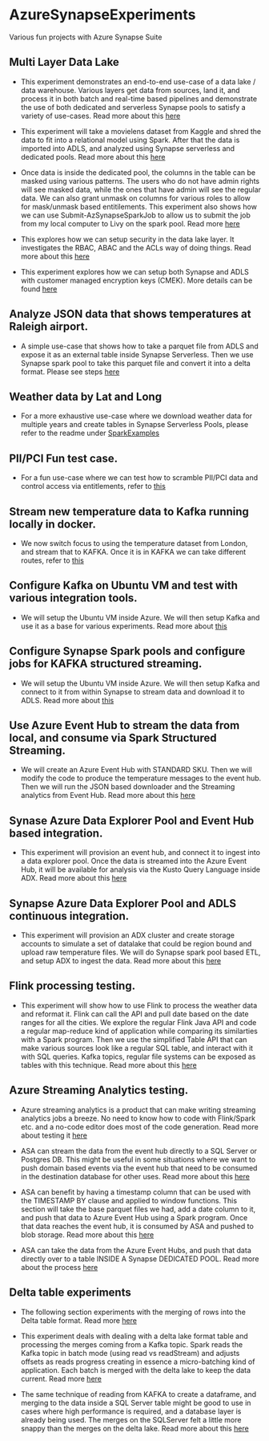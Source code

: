# AzureSynapseExperiments
Various fun projects with Azure Synapse Suite

## Multi Layer Data Lake  
* This experiment demonstrates an end-to-end use-case of a data lake / data warehouse. Various layers get data from sources, land it, and process it in both batch and real-time based pipelines and demonstrate the use of both dedicated and serverless Synapse pools to satisfy a variety of use-cases. Read more about this <a href="./dedicated_pool/README.md">here</a>

* This experiment will take a movielens dataset from Kaggle and shred the data to fit into a relational model using Spark. After that the data is imported into ADLS, and analyzed using Synapse serverless and dedicated pools. Read more about this <a href="./dedicated_pool/Movie_Lens_Processing.md">here</a>

* Once data is inside the dedicated pool, the columns in the table can be masked using various patterns. The users who do not have admin rights will see masked data, while the ones that have admin will see the regular data. We can also grant unmask on columns for various roles to allow for mask/unmask based entitilements. This experiment also shows how we can use Submit-AzSynapseSparkJob to allow us to submit the job from my local computer to Livy on the spark pool. Read more <a href="./dedicated_pool/Dynamic_Data_Masking.md">here</a>

* This explores how we can setup security in the data lake layer. It investigates the RBAC, ABAC and the ACLs way of doing things. Read more about this <a href="./ADLS_Security/ADLS_Security_Ideas.md">here</a>

* This experiment explores how we can setup both Synapse and ADLS with customer managed encryption keys (CMEK). More details can be found <a href="./SynapseCMEK/README.md">here</a>

## Analyze JSON data that shows temperatures at Raleigh airport.
* A simple use-case that shows how to take a parquet file from ADLS and expose it as an external table inside Synapse Serverless. Then we use Synapse spark pool to take this parquet file and convert it into a delta format. Please see steps <a href="./Analyze_Raleign_Airport_Temps.md">here</a>

## Weather data by Lat and Long
* For a more exhaustive use-case where we download weather data for multiple years and create tables in Synapse Serverless Pools, please refer to the readme under <a href="./SparkExamples/">SparkExamples</a>

## PII/PCI Fun test case. 

*  For a fun use-case where we can test how to scramble PII/PCI data and control access via entitlements, refer to <a href="./SparkExamples/PII_PCI_Data_Hash_Testing.md">this</a>

## Stream new temperature data to Kafka running locally in docker.  

*  We now switch focus to using the temperature dataset from London, and stream that to KAFKA. Once it is in KAFKA we can take different routes, refer to <a href="./kafka_docker/Readme.md">this</a>

## Configure Kafka on Ubuntu VM and test with various integration tools.  

*  We will setup the Ubuntu VM inside Azure. We will then setup Kafka and use it as a base for various experiments. Read more about <a href="./kafka_docker/Kafka_on_Azure_VM.md">this</a>


## Configure Synapse Spark pools and configure jobs for KAFKA structured streaming.  

*  We will setup the Ubuntu VM inside Azure. We will then setup Kafka and connect to it from within Synapse to stream data and download it to ADLS. Read more about <a href="./kafka_docker/Kafka_From_Synapse.md">this</a>

## Use Azure Event Hub to stream the data from local, and consume via Spark Structured Streaming.

* We will create an Azure Event Hub with STANDARD SKU. Then we will modify the code to produce the temperature messages to the event hub. Then we will run the JSON based downloader and the Streaming analytics from Event Hub. Read more about this <a href="./azure-eh/README.md">here</a>

## Synase Azure Data Explorer Pool and Event Hub based integration.

* This experiment will provision an event hub, and connect it to ingest into a data explorer pool. Once the data is streamed into the Azure Event Hub, it will be available for analysis via the Kusto Query Language inside ADX. Read more about this <a href="./azure-eh/Azure_Event_Hub_ADX.md">here</a>

## Synapse Azure Data Explorer Pool and ADLS continuous integration. 

* This experiment will provision an ADX cluster and create storage accounts to simulate a set of datalake that could be region bound and upload raw temperature files. We will do Synapse spark pool based ETL, and setup ADX to ingest the data. Read more about this <a href="./azure-eh/ADX_With_ADLS_Integration.md">here</a>

## Flink processing testing. 
* This experiment will show how to use Flink to process the weather data and reformat it. Flink can call the API and pull date based on the date ranges for all the cities. We explore the regular Flink Java API and code a regular map-reduce kind of application while comparing its similarties with a Spark program. Then we use the simplified Table API that can make various sources look like a regular SQL table, and interact with it with SQL queries. Kafka topics, regular file systems can be exposed as tables with this technique. Read more about this <a href="./flink/Flink-Experiment.md">here</a>

## Azure Streaming Analytics testing.
* Azure streaming analytics is a product that can make writing streaming analytics jobs a breeze. No need to know how to code with Flink/Spark etc. and a no-code editor does most of the code generation. Read more about testing it <a href="./ASA/README.md">here</a>

* ASA can stream the data from the event hub directly to a SQL Server or Postgres DB. This might be useful in some situations where we want to push domain based events via the event hub that need to be consumed in the destination database for other uses. Read more about this <a href="./ASA/ASA_SQL_Server_Postgres.md">here</a>

* ASA can benefit by having a timestamp column that can be used with the TIMESTAMP BY clause and applied to window functions. This section will take the base parquet files we had, add a date column to it, and push that data to Azure Event Hub using a Spark program. Once that data reaches the event hub, it is consumed by ASA and pushed to blob storage. Read more about this <a href="./ASA/ASA_Window_Functions.md">here</a>

* ASA can take the data from the Azure Event Hubs, and push that data directly over to a table INSIDE A Synapse DEDICATED POOL. Read more about the process <a href="./ASA/ASA_Synapse_Dedicated_Pool.md">here</a>

## Delta table experiments 
* The following section experiments with the merging of rows into the Delta table format. Read more <a href="./deltalake/README.md">here</a>

* This experiment deals with dealing with a delta lake format table and processing the merges coming from a Kafka topic. Spark reads the Kafka topic in batch mode (using read vs readStream) and adjusts offsets as reads progress creating in essence a micro-batching kind of application. Each batch is merged with the delta lake to keep the data current. Read more <a href="./deltalake/Delta_Lake_Streaming_Merge.md">here</a>

* The same technique of reading from KAFKA to create a dataframe, and merging to the data inside a SQL Server table might be good to use in cases where high performance is required, and a database layer is already being used. The merges on the SQLServer felt a little more snappy than the merges on the delta lake. Read more about this <a href="./SqlServerSpark/Readme.md">here</a>